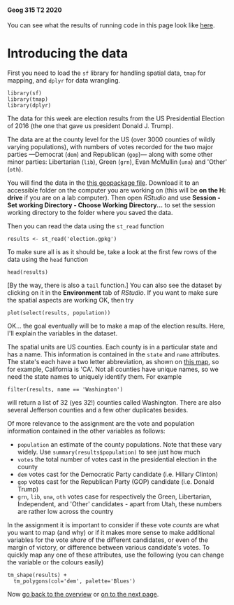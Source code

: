 #### Geog 315 T2 2020
You can see what the results of running code in this page look like [here](https://southosullivan.com/geog315/labs/making-maps-in-R-01-introducing-the-data.html).

# Introducing the data
First you need to load the `sf` library for handling spatial data, `tmap` for mapping, and `dplyr` for data wrangling.

```{r}
library(sf)
library(tmap)
library(dplyr)
```

The data for this week are election results from the US Presidential Election of 2016 (the one that gave us president Donald J. Trump). 

The data are at the county level for the US (over 3000 counties of wildly varying populations), with numbers of votes recorded for the two major parties &mdash;Democrat (`dem`) and Republican (`gop`)&mdash; along with some other minor parties: Libertarian (`lib`), Green (`grn`), Evan McMullin (`una`) and 'Other' (`oth`).

You will find the data in the [this geopackage file](election.gpkg?raw=true). Download it to an accessible folder on the computer you are working on (this will be **on the H: drive** if you are on a lab computer). Then open *RStudio* and use **Session - Set working Directory - Choose Working Directory...** to set the session working directory to the folder where you saved the data.

Then you can read the data using the `st_read` function

```{r}
results <- st_read('election.gpkg')
```

To make sure all is as it should be, take a look at the first few rows of the data using the `head` function

```{r}
head(results)
```

[By the way, there is also a `tail` function.] You can also see the dataset by clicking on it in the **Environment** tab of *RStudio*. If you want to make sure the spatial aspects are working OK, then try

```{r}
plot(select(results, population))
```

OK... the goal eventually will be to make a map of the election results. Here, I'll explain the variables in the dataset.

The spatial units are US counties. Each county is in a particular state and has a name. This information is contained in the `state` and `name` attributes. The state's each have a two letter abbreviation, as shown on [this map](https://en.wikipedia.org/wiki/List_of_U.S._state_abbreviations#Postal_codes), so for example, California is 'CA'. Not all counties have unique names, so we need the state names to uniquely identify them. For example

```{r}
filter(results, name == 'Washington')
```

will return a list of 32 (yes 32!) counties called Washington. There are also several Jefferson counties and a few other duplicates besides.

Of more relevance to the assignment are the vote and population information contained in the other variables as follows:

+ `population` an estimate of the county populations. Note that these vary widely. Use `summary(results$population)` to see just how much
+ `votes` the total number of votes cast in the presidential election in the county
+ `dem` votes cast for the Democratic Party candidate (i.e. Hillary Clinton)
+ `gop` votes cast for the Republican Party (GOP) candidate (i.e. Donald Trump)
+ `grn`, `lib`, `una`, `oth` votes case for respectively the Green, Libertarian, Independent, and 'Other' candidates - apart from Utah, these numbers are rather low across the country

In the assignment it is important to consider if these vote *counts* are what you want to map (and why) or if it makes more sense to make additional variables for the vote *share* of the different candidates, or even of the margin of victory, or difference between various candidate's votes. To quickly map any one of these attributes, use the following (you can change the variable or the colours easily)

```{r}
tm_shape(results) + 
  tm_polygons(col='dem', palette='Blues')
```

Now [go back to the overview](making-maps-in-R-00-overview.md) or [on to the next page](making-maps-in-R-selecting-and-tidying-data.md).
